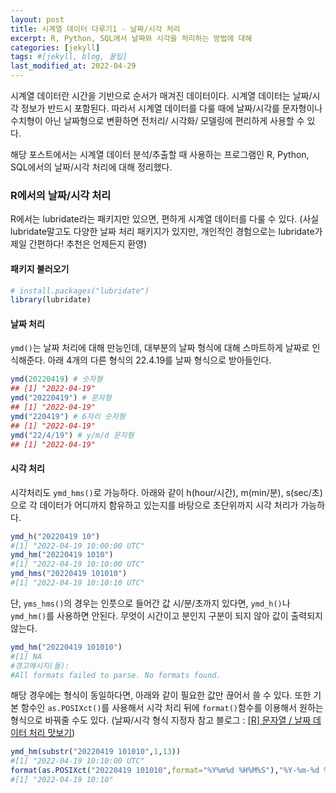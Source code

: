 ```yaml
---
layout: post
title: 시계열 데이터 다루기1 - 날짜/시각 처리
excerpt: R, Python, SQL에서 날짜와 시각을 처리하는 방법에 대해
categories: [jekyll]
tags: #[jekyll, blog, 꿀팁]
last_modified_at: 2022-04-29
---
```


시계열 데이터란 시간을 기반으로 순서가 매겨진 데이터이다. 시계열 데이터는 날짜/시각 정보가 반드시 포함된다. 따라서 시계열 데이터를 다룰 때에 날짜/시각를 문자형이나 수치형이 아닌 날짜형으로 변환하면 전처리/ 시각화/ 모델링에 편리하게 사용할 수 있다. 

해당 포스트에서는 시계열 데이터 분석/추출할 때 사용하는 프로그램인 R, Python, SQL에서의 날짜/시각 처리에 대해 정리했다. 

### R에서의 날짜/시각 처리 

R에서는 lubridate라는 패키지만 있으면, 편하게 시계열 데이터를 다룰 수 있다. (사실 lubridate말고도 다양한 날짜 처리 패키지가 있지만, 개인적인 경험으로는 lubridate가 제일 간편하다! 추천은 언제든지 환영)

#### 패키지 불러오기 
```R
# install.packages("lubridate")
library(lubridate)
```

#### 날짜 처리 

`ymd()`는 날짜 처리에 대해 만능인데, 대부분의 날짜 형식에 대해 스마트하게 날짜로 인식해준다. 아래 4개의 다른 형식의 22.4.19를 날짜 형식으로 받아들인다. 
```R
ymd(20220419) # 숫자형
## [1] "2022-04-19"
ymd("20220419") # 문자형
## [1] "2022-04-19"
ymd("220419") # 6자리 숫자형
## [1] "2022-04-19"
ymd("22/4/19") # y/m/d 문자형 
## [1] "2022-04-19"
```

#### 시각 처리 
시각처리도 `ymd_hms()`로 가능하다. 아래와 같이 h(hour/시간), m(min/분), s(sec/초)으로 각 데이터가 어디까지 함유하고 있는지를 바탕으로 초단위까지 시각 처리가 가능하다.
```R
ymd_h("20220419 10") 
#[1] "2022-04-19 10:00:00 UTC"
ymd_hm("20220419 1010") 
#[1] "2022-04-19 10:10:00 UTC"
ymd_hms("20220419 101010") 
#[1] "2022-04-19 10:10:10 UTC"
```
단, `yms_hms()`의 경우는 인풋으로 들어간 값 시/분/초까지 있다면, `ymd_h()`나 `ymd_hm()`를 사용하면 안된다. 무엇이 시간이고 분인지 구분이 되지 않아 값이 출력되지 않는다. 
```R
ymd_hm("20220419 101010") 
#[1] NA
#경고메시지(들): 
#All formats failed to parse. No formats found. 
```
해당 경우에는 형식이 동일하다면, 아래와 같이 필요한 값만 끊어서 쓸 수 있다. 또한 기본 함수인 `as.POSIXct()`를 사용해서 시각 처리 뒤에 `format()`함수를 이용해서 원하는 형식으로 바꿔줄 수도 있다. (날짜/시각 형식 지정자 참고 블로그 : [[R] 문자열 / 날짜 데이터 처리 맛보기](https://velog.io/@yummygyudon/R-%EB%AC%B8%EC%9E%90%EC%97%B4-%EB%82%A0%EC%A7%9C-%EB%8D%B0%EC%9D%B4%ED%84%B0-%EC%B2%98%EB%A6%AC-%EB%A7%9B%EB%B3%B4%EA%B8%B0-feat.%EC%A0%95%EA%B7%9C%ED%91%9C%ED%98%84%EC%8B%9D))
```R
ymd_hm(substr("20220419 101010",1,13)) 
#[1] "2022-04-19 10:10:00 UTC"
format(as.POSIXct("20220419 101010",format="%Y%m%d %H%M%S"),"%Y-%m-%d %H:%M") # "%Y%m%d %H%M%S" -> "%Y-%m-%d %H:%M"
#[1] "2022-04-19 10:10"
```